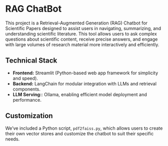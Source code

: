 # RAG ChatBot

This project is a Retrieval-Augmented Generation (RAG) Chatbot for Scientific Papers designed to assist users in navigating, summarizing, and understanding scientific literature. This tool allows users to ask complex questions about scientific content, receive precise answers, and engage with large volumes of research material more interactively and efficiently.

## Technical Stack
 
 - **Frontend:** Streamlit (Python-based web app framework for simplicity and speed). 
 - **Backend:** LangChain for modular integration with LLMs and retrieval components.
 - **LLM Serving:**: Ollama, enabling efficient model deployment and performance.

## Customization

We’ve included a Python script, `pdf2faiss.py`, which allows users to create their own vector stores and customize the chatbot to suit their specific needs.
